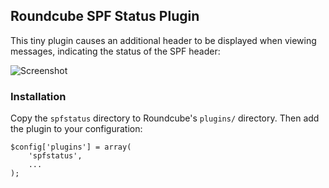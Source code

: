 ## Roundcube SPF Status Plugin

This tiny plugin causes an additional header to be displayed when viewing messages, indicating the status of the SPF header:

![Screenshot](https://i.stack.imgur.com/6VFLu.png)

### Installation

Copy the `spfstatus` directory to Roundcube's `plugins/` directory. Then add the plugin to your configuration:

    $config['plugins'] = array(
        'spfstatus',
        ...
    );
